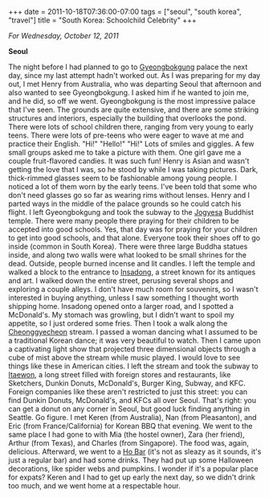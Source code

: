 +++
date = 2011-10-18T07:36:00-07:00
tags = ["seoul", "south korea", "travel"]
title = "South Korea: Schoolchild Celebrity"
+++

*For Wednesday, October 12, 2011*

**Seoul**

The night before I had planned to go to [Gyeongbokgung](https://www.google.com/search?q=gyeongbokgung) palace the next day, since my last attempt hadn't worked out. As I was preparing for my day out, I met Henry from Australia, who was departing Seoul that afternoon and also wanted to see Gyeongbokgung. I asked him if he wanted to join me, and he did, so off we went. Gyeongbokgung is the most impressive palace that I've seen. The grounds are quite extensive, and there are some striking structures and interiors, especially the building that overlooks the pond. There were lots of school children there, ranging from very young to early teens. There were lots of pre-teens who were eager to wave at me and practice their English. "Hi!" "Hello!" "Hi!" Lots of smiles and giggles. A few small groups asked me to take a picture with them. One girl gave me a couple fruit-flavored candies. It was such fun! Henry is Asian and wasn't getting the love that I was, so he stood by while I was taking pictures. Dark, thick-rimmed glasses seem to be fashionable among young people. I noticed a lot of them worn by the early teens. I've been told that some who don't need glasses go so far as wearing rims without lenses. Henry and I parted ways in the middle of the palace grounds so he could catch his flight. I left Gyeongbokgung and took the subway to the [Jogyesa](https://www.google.com/search?q=jogyesa) Buddhist temple. There were many people there praying for their children to be accepted into good schools. Yes, that day was for praying for your children to get into good schools, and that alone. Everyone took their shoes off to go inside (common in South Korea). There were three large Buddha statues inside, and along two walls were what looked to be small shrines for the dead. Outside, people burned incense and lit candles. I left the temple and walked a block to the entrance to [Insadong](https://www.google.com/search?q=insadong), a street known for its antiques and art. I walked down the entire street, perusing several shops and exploring a couple alleys. I don't have much room for souvenirs, so I wasn't interested in buying anything, unless I saw something I thought worth shipping home. Insadong opened onto a larger road, and I spotted a McDonald's. My stomach was growling, but I didn't want to spoil my appetite, so I just ordered some fries. Then I took a walk along the [Cheonggyecheon](https://www.google.com/search?q=cheonggyecheon) stream. I passed a woman dancing what I assumed to be a traditional Korean dance; it was very beautiful to watch. Then I came upon a captivating light show that projected three dimensional objects through a cube of mist above the stream while music played. I would love to see things like these in American cities. I left the stream and took the subway to [Itaewon](https://www.google.com/search?q=itaewon), a long street filled with foreign stores and restaurants, like Sketchers, Dunkin Donuts, McDonald's, Burger King, Subway, and KFC. Foreign companies like these aren't restricted to just this street: you can find Dunkin Donuts, McDonald's, and KFCs all over Seoul. That's right: you can get a donut on any corner in Seoul, but good luck finding anything in Seattle. Go figure. I met Keren (from Australia), Nan (from Pleasanton), and Eric (from France/California) for Korean BBQ that evening. We went to the same place I had gone to with Mia (the hostel owner), Zara (her friend), Arthur (from Texas), and Charles (from Singapore). The food was, again, delicious. Afterward, we went to a [Ho Bar](https://www.google.com/search?q=ho+bar+seoul) (it's not as sleazy as it sounds, it's just a regular bar) and had some drinks. They had put up some Halloween decorations, like spider webs and pumpkins. I wonder if it's a popular place for expats? Keren and I had to get up early the next day, so we didn't drink too much, and we went home at a respectable hour.
